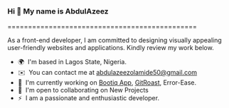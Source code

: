 ### Hi 👋 My name is AbdulAzeez
==============================================

As a front-end developer, I am committed to designing visually appealing user-friendly websites and applications. Kindly review my work below.

<!-- This is a comment * 🖥️  See my portfolio at [MyPortfolio](http://https://vercel.com/dashboard) -->

* 🌍  I'm based in Lagos State, Nigeria.
* ✉️  You can contact me at [abdulazeezolamide50@gmail.com](mailto:abdulazeezolamide50@gmail.com)
* 🚀  I'm currently working on [Bootiq App](https://bootiq-admin-app.vercel.app/), [GitRoast](https://git-roast.vercel.app), Error-Ease.
* 🤝  I'm open to collaborating on New Projects
* ⚡  I am a passionate and enthusiastic developer.




